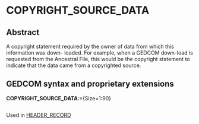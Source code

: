 ﻿<!-- licence GPL V2, cf https://github.com/TitiFix/geneweb -->
# COPYRIGHT_SOURCE_DATA
## Abstract
A copyright statement required by the owner of data from which this information was down- loaded.
For example, when a GEDCOM down-load is requested from the Ancestral File, this would be the
copyright statement to indicate that the data came from a copyrighted source.


## GEDCOM syntax and proprietary extensions

**COPYRIGHT_SOURCE_DATA**:={Size=1:90}
<pre>
</pre>
Used in <a href=Ged.HEADER_RECORD.md>HEADER_RECORD</a><br />

